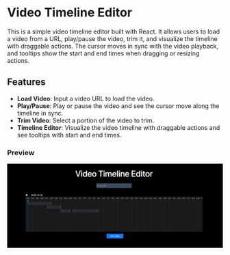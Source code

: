# Video Timeline Editor

This is a simple video timeline editor built with React. It allows users to load a video from a URL, play/pause the video, trim it, and visualize the timeline with draggable actions. The cursor moves in sync with the video playback, and tooltips show the start and end times when dragging or resizing actions.

## Features

- **Load Video**: Input a video URL to load the video.
- **Play/Pause**: Play or pause the video and see the cursor move along the timeline in sync.
- **Trim Video**: Select a portion of the video to trim.
- **Timeline Editor**: Visualize the video timeline with draggable actions and see tooltips with start and end times.

### Preview

![Video Timeline Editor Preview](./Preview.png)
